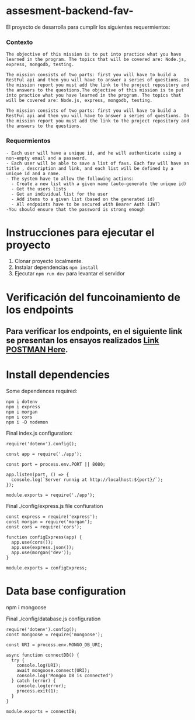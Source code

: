 # assesment-backend-fav-
El proyecto de desarrolla para cumplir los siguientes requermientos:
### Contexto
```
The objective of this mission is to put into practice what you have learned in the program. The topics that will be covered are: Node.js, express, mongodb, testing.

The mission consists of two parts: first you will have to build a RestFul api and then you will have to answer a series of questions. In the mission report you must add the link to the project repository and the answers to the questions.The objective of this mission is to put into practice what you have learned in the program. The topics that will be covered are: Node.js, express, mongodb, testing.

The mission consists of two parts: first you will have to build a RestFul api and then you will have to answer a series of questions. In the mission report you must add the link to the project repository and the answers to the questions.

```
### Requermientos
```
- Each user will have a unique id, and he will authenticate using a non-empty email and a password.
- Each user will be able to save a list of favs. Each fav will have an title , description and link, and each list will be defined by a unique id and a name.
- The system have to allow the following actions:
  - Create a new list with a given name (auto-generate the unique id)
  - Get the users lists
  - Get an individual list for the user
  - Add items to a given list (based on the generated id)
  - All endpoints have to be secured with Bearer Auth (JWT)
-You should ensure that the password is strong enough
```

# Instrucciones para ejecutar el proyecto
1. Clonar proyecto localmente.
2. Instalar dependencias `npm install`
3. Ejecutar `npm run dev` para levantar el servidor

# Verificación del funcoinamiento de los endpoints
## Para verificar los endpoints, en el siguiente link se presentan los ensayos realizados [Link POSTMAN Here](https://documenter.getpostman.com/view/20060717/Uyxohj6n#d73814d4-1f07-4520-a8bb-df680415eea6).


# Install dependencies
Some dependences required:
```
npm i dotenv
npm i express
npm i morgan
npm i cors
npm i -D nodemon
```

Final index.js configuration:

```
require('dotenv').config();

const app = require('./app');

const port = process.env.PORT || 8080;

app.listen(port, () => {
  console.log(`Server runnig at http://localhost:${port}/`);
});

module.exports = require('./app');
```

Final ./config/express.js file confiuration
```
const express = require('express');
const morgan = require('morgan');
const cors = require('cors');

function configExpress(app) {
  app.use(cors());
  app.use(express.json());
  app.use(morgan('dev'));
}

module.exports = configExpress;

```

# Data base configuration
npm i mongoose

Final ./config/database.js configuration
```
require('dotenv').config();
const mongoose = require('mongoose');

const URI = process.env.MONGO_DB_URI;

async function connectDB() {
  try {
    console.log(URI);
    await mongoose.connect(URI);
    console.log('Mongoo DB is connected')
  } catch (error) {
    console.log(error);
    process.exit(1);
  }
}

module.exports = connectDB;

```
